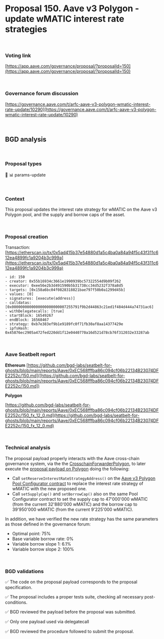 # Proposal 150. Aave v3 Polygon - update wMATIC interest rate strategies

<br>

### Voting link

[https://app.aave.com/governance/proposal/?proposalId=150](https://app.aave.com/governance/proposal/?proposalId=150)

<br>

### Governance forum discussion

[https://governance.aave.com/t/arfc-aave-v3-polygon-wmatic-interest-rate-update/10290](https://governance.aave.com/t/arfc-aave-v3-polygon-wmatic-interest-rate-update/10290)

<br>

## BGD analysis

<br>

### Proposal types

:wrench: :bar_chart: params-update

<br>

### Context

This proposal updates the interest rate strategy for wMATIC on the Aave v3 Polygon pool, and the supply and borrow caps of the asset.


<br>

### Proposal creation

Transaction: [https://etherscan.io/tx/0x5ad415b37e54880d1a5c4ba0a84a94f5c43f311c612ea4899fc1a9204b3c999a](https://etherscan.io/tx/0x5ad415b37e54880d1a5c4ba0a84a94f5c43f311c612ea4899fc1a9204b3c999a)

```
- id: 150
- creator: 0x55b16934c3661e1990939bc57322554d9b09f262
- executor: 0xee56e2b3d491590b5b31738cc34d5232f378a8d5
- targets: [0x158a6bc04f0828318821bae797f50b0a1299d45b]
- values: [0]
- signatures: [execute(address)]
- calldatas: [0x0000000000000000000000007255791f9b2d44863c21ed1f484d444a74731ac6]
- withDelegatecalls: [true]
- startBlock: 16549267
- endBlock: 16568467
- strategy: 0xb7e383ef9b1e9189fc0f71fb30af8aa14377429e
- ipfsHash: 0x45876ec2905a472fed220dd1f12e0440770a16d521d78cb76f312032e33287ab
```

<br>

### Aave Seatbelt report

**Ethereum**
[https://github.com/bgd-labs/seatbelt-for-ghosts/blob/main/reports/Aave/0xEC568fffba86c094cf06b22134B23074DFE2252c/150.md]([https://github.com/bgd-labs/seatbelt-for-ghosts/blob/main/reports/Aave/0xEC568fffba86c094cf06b22134B23074DFE2252c/150.md])



**Polygon**

[https://github.com/bgd-labs/seatbelt-for-ghosts/blob/main/reports/Aave/0xEC568fffba86c094cf06b22134B23074DFE2252c/150_fx_12_0.md](https://github.com/bgd-labs/seatbelt-for-ghosts/blob/main/reports/Aave/0xEC568fffba86c094cf06b22134B23074DFE2252c/150_fx_12_0.md)

<br>

### Technical analysis

The proposal payload properly interacts with the Aave cross-chain governance system, via the the [CrosschainForwarderPolygon](https://etherscan.io/address/0x158a6bC04F0828318821baE797f50B0A1299d45b#code), to later execute the [proposal payload on Polygon](https://polygonscan.com/address/0x7255791f9b2d44863c21ed1f484d444a74731ac6#code) doing the following:

- Call `setReserveInterestRateStrategyAddress()` on the [Aave v3 Polygon Pool Configurator contract](https://polygonscan.com/address/0x8145eddDf43f50276641b55bd3AD95944510021E#code) to replace the interest rate strategy of wMATIC with the new proposed one.
- Call `setSupplyCap()` and `setBorrowCap()` also on the same Pool Configurator contract to set the supply cap to 47'000'000 wMATIC (from the current 32'880'000 wMATIC) and the borrow cap to 39'950'000 wMATIC (from the current 9'225'000 wMATIC).

In addition, we have verified the new rate strategy has the same parameters as those defined in the governance forum:

- Optimal point: 75%
- Base variable borrow rate: 0%
- Variable borrow slope 1: 6.1%
- Variable borrow slope 2: 100% 

<br>

### BGD validations

:white_check_mark: The code on the proposal payload corresponds to the proposal specification.

:white_check_mark: The proposal includes a proper tests suite, checking all necessary post-conditions.

:white_check_mark: BGD reviewed the payload before the proposal was submitted.

:white_check_mark: Only one payload used via delegatecall

:white_check_mark: BGD reviewed the procedure followed to submit the proposal.
